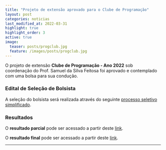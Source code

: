 ```yaml
---
title: "Projeto de extensão aprovado para o Clube de Programação"
layout: post
categories: noticias
last_modified_at: 2022-03-31
highlight: true
highlight_order: 3
active: true
image:
  teaser: posts/progclub.jpg
  feature: /images/posts/progclub.jpg
---
```


O projeto de extensão **Clube de Programação - Ano 2022** sob coordenação do Prof. Samuel da Silva Feitosa foi aprovado e contemplado com uma bolsa para sua condução.

### Edital de Seleção de Bolsista

A seleção do bolsista será realizada através do seguinte [processo seletivo simplificado](https://drive.google.com/file/d/1Ax-dOPBNfMWsi93F7ayjVr7S07b5lPde/view?usp=sharing).

### Resultados

O **resultado parcial** pode ser acessado a partir deste [link](https://drive.google.com/file/d/19eZO7J66YH4EtS0fp1buMhuBnud3F9b4/view?usp=sharing).

O **resultado final** pode ser acessado a partir deste [link](https://drive.google.com/file/d/1A-UAZQi7A0DlXkLuY9sv10uyeEWmhnB8/view?usp=sharing).

---
